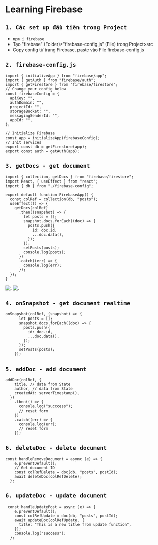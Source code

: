 # Learning Firebase

## `1. Các set up đầu tiên trong Project `

- `npm i firebase`
- Tạo "firebase" (Folder)>"firebase-config.js" (File) trong Project>src
- Copy config từ trang Firebase, paste vào File firebase-config.js

## `2. firebase-config.js`

```
import { initializeApp } from "firebase/app";
import { getAuth } from "firebase/auth";
import { getFirestore } from "firebase/firestore";
// Change your config below
const firebaseConfig = {
  apiKey: "",
  authDomain: "",
  projectId: "",
  storageBucket: "",
  messagingSenderId: "",
  appId: "",
};

// Initialize Firebase
const app = initializeApp(firebaseConfig);
// Init services
export const db = getFirestore(app);
export const auth = getAuth(app);

```

## `3. getDocs - get document`

```
import { collection, getDocs } from "firebase/firestore";
import React, { useEffect } from "react";
import { db } from "./firebase-config";

export default function FirebaseApp() {
  const colRef = collection(db, "posts");
  useEffect(() => {
    getDocs(colRef)
      .then((snapshot) => {
        let posts = [];
        snapshot.docs.forEach((doc) => {
          posts.push({
            id: doc.id,
            ...doc.data(),
          });
        });
        setPosts(posts);
        console.log(posts);
      })
      .catch((err) => {
        console.log(err);
      });
  });
}
```

![.](assets/1.PNG)
![.](assets/2.PNG)

## `4. onSnapshot - get document realtime`

```
onSnapshot(colRef, (snapshot) => {
      let posts = [];
      snapshot.docs.forEach((doc) => {
        posts.push({
          id: doc.id,
          ...doc.data(),
        });
      });
      setPosts(posts);
    });
```

## `5. addDoc - add document`

```
addDoc(colRef, {
    title, // data from State
    author, // data from State
    createdAt: serverTimestamp(),
  })
    .then(() => {
      console.log("succcess");
      // reset form
    })
    .catch((err) => {
      console.log(err);
      // reset form
    });
```

## `6. deleteDoc - delete document`

```
const handleRemoveDocument = async (e) => {
    e.preventDefault();
    // Get document ID
    const colRefDelete = doc(db, "posts", postId);
    await deleteDoc(colRefDelete);
  };
```

## `6. updateDoc - update document`

```
 const handleUpdatePost = async (e) => {
    e.preventDefault();
    const colRefUpdate = doc(db, "posts", postId);
    await updateDoc(colRefUpdate, {
      title: "This is a new title from update function",
    });
    console.log("success");
  };
```
